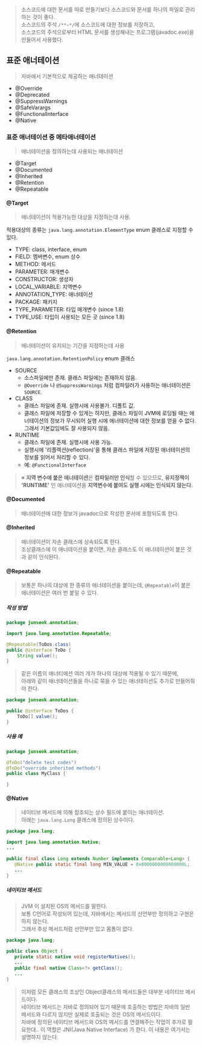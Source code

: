 
> 소스코드에 대한 문서를 따로 만들기보다 소스코드와 문서를 하나의 파일로 관리하는 것이 좋다.  
> 소스코드의 주석 `/**~*/`에 소스코드에 대한 정보를 저장하고,  
> 소스코드의 주석으로부터 HTML 문서를 생성해내는 프로그램(javadoc.exe)을 만들어서 사용했다. 

## 표준 애너테이션

> 자바에서 기본적으로 제공하는 애너테이션  

 - @Override
 - @Deprecated
 - @SuppressWarnings
 - @SafeVarargs
 - @FunctionalInterface
 - @Native

### 표준 애너테이션 중 메타애너테이션

> 애너테이션을 정의하는데 사용되는 애너테이션

 - @Target
 - @Documented
 - @Inherited
 - @Retention
 - @Repeatable
 
#### @Target
> 애너테이션이 적용가능한 대상을 지정하는데 사용.

적용대상의 종류는 `java.lang.annotation.ElementType` enum 클래스로 지정할 수 있다.  
 - TYPE: class, interface, enum  
 - FIELD: 멤버변수, enum 상수  
 - METHOD: 메서드  
 - PARAMETER: 매개변수  
 - CONSTRUCTOR: 생성자  
 - LOCAL_VARIABLE: 지역변수  
 - ANNOTATION_TYPE: 애너테이션  
 - PACKAGE: 패키지  
 - TYPE_PARAMETER: 타입 매개변수 (since 1.8)  
 - TYPE_USE: 타입이 사용되는 모든 곳 (since 1.8)  


#### @Retention

> 애너테이션이 유지되는 기간을 지정하는데 사용

`java.lang.annotation.RetentionPolicy` enum 클래스

 - SOURCE  
   - 소스파일에만 존재. 클래스 파일에는 존재하지 않음.  
   - `@Override` 나 `@SuppressWarnings` 처럼 컴파일러가 사용하는 애너테이션은 `SOURCE`.  
 - CLASS  
   - 클래스 파일에 존재. 실행시에 사용불가. 디폴트 값.  
   - 클래스 파일에 저장할 수 있게는 하지만, 클래스 파일이 JVM에 로딩될 때는 애너테이션의 정보가 무시되어 
   실행 시에 애너테이션에 대한 정보를 얻을 수 없다. 그래서 기본값임에도 잘 사용되지 않음.  
 - RUNTIME 
   - 클래스 파일에 존재. 실행시에 사용 가능.  
   - 실행시에 '리플렉션(reflection)'을 통해 클래스 파일에 저장된 애너테이션의 정보를 읽어서 처리할 수 있다.  
   - 예: `@FunctionalInterface`  

> ※ **지역 변수에 붙은 애너테이션**은 **컴파일러만 인식**할 수 있으므로, 
**유지정책이 'RUNTIME'** 인 애너테이션을 **지역변수에 붙여도 실행 시에는 인식되지 않는다.**  

#### @Documented

> 애너테이션에 대한 정보가 javadoc으로 작성한 문서에 포함되도록 한다.  

#### @Inherited

> 애너테이션이 자손 클래스에 상속되도록 한다.  
> 조상클래스에 이 애너테이션을 붙이면, 자손 클래스도 이 애너테이션이 붙은 것과 같이 인식된다.  

#### @Repeatable

> 보통은 하나의 대상에 한 종류의 애너테이션을 붙이는데, `@Repeatable`이 붙은 애너테이션은 여러 번 붙일 수 있다.  

##### 작성 방법
~~~java
package junseok.annotation;

import java.lang.annotation.Repeatable;

@Repeatable(ToDos.class)
public @interface ToDo {
	String value();
}
~~~

> 같은 이름의 애너티에션 여러 개가 하나의 대상에 적용될 수 있기 때문에,  
> 아래와 같이 애너테이션들을 하나로 묶을 수 있는 애너테이션도 추가로 만들어줘야 한다.
~~~java
package junseok.annotation;

public @interface ToDos {
	ToDo[] value();
}
~~~

##### 사용 예
~~~java
package junseok.annotation;

@ToDo("delete test codes")
@ToDo("override inherited methods")
public class MyClass {

}
~~~
   
#### @Native

> 네이티브 메서드에 의해 참조되는 상수 필드에 붙이는 애너테이션.  
> 아래는 `java.lang.Long` 클래스에 정의된 상수이다.  
~~~java
package java.lang;

import java.lang.annotation.Native;
...

public final class Long extends Number implements Comparable<Long> {
   @Native public static final long MIN_VALUE = 0x8000000000000000L;
   ...
}
~~~

##### 네이티브 메서드
> JVM 이 설치된 OS의 메서드를 말한다.  
> 보통 C언어로 작성되어 있는데, 자바에서는 메서드의 선언부만 정의하고 구현은 하지 않는다.  
> 그래서 추상 메서드처럼 선언부만 있고 몸통이 없다.  

~~~java
package java.lang;

public class Object {
   private static native void registerNatives();
   ...
   public final native Class<?> getClass();
   ...
}
~~~

> 이처럼 모든 클래스의 조상인 Object클래스의 메서드들은 대부분 네이티브 메서드이다.  
> 네이티브 메서드는 자바로 정의되어 있기 때문에 호출하는 방법은 자바의 일반 메서드와 다르지 않지만 실제로 호출되는 것은 OS의 메서드이다.  
> 자바에 정의된 네이티브 메서드와 OS의 메서드를 연결해주는 작업이 추가로 필요한대..
> 이 역할은 JNI(Java Native Interface) 가 한다. 이 내용은 여기서는 설명하지 않는다.  






   
